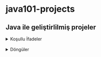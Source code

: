 # java101-projects

## Java ile geliştirlilmiş projeler

<details>
<summary>Koşullu İfadeler</summary>
  <br/>
  
#### * Not ortalaması hesaplayan program
Java ile derslerinin sınav puanlarını kullanıcıdan alan ve ortalamalarını hesaplayıp ekrana bastırılan program

#### * KDV tutarını hesaplayan program
Java ile kullanıcıdan alınan para değerinin KDV'li fiyatını ve KDV tutarını hesaplayıp ekrana bastıran program eğer girilen tutar 0 ve 1000 TL arasında ise KDV oranı %18 , tutar 1000 TL'den büyük ise KDV oranını %8 olarak KDV tutarı hesaplanır

#### * Üçgenin alanını hesaplayan program
Üç kenar uzunluğunu kullanıcıdan aldığınız üçgenin alanını hesaplayan program

#### * Daire diliminin alanı bulan program
Yarıçapı r, merkez açısının ölçüsü 𝛼 olan daire diliminin alanı bulan program

#### * Vücut Kitle İndeksi Hesaplama
Formüle göre kullanıcının "Vücut Kitle İndeks" değerini hesaplayıp ekrana yazdıran program. Formül Kilo (kg) / Boy(m) * Boy(m)

#### * Manav Kasa Programı
Java ile kullanıcıların manavdan almış oldukları ürünlerin kilogram değerlerine göre toplam tutarını ekrana yazdıran program

#### * Kullanıcı Girişi Programı
kullanıcı adi ve şifre kontrolu yapan program

#### * Sınıf gecme durumunu hesaplayan program
Eğer girilen ders notları 0 veya 100 arasında değil ise ortalamaya katılmayan program.

#### * Hava sıcaklığına göre etkinlik öneren program
Sıcaklık 5'dan küçük ise "Kayak" yapmayı önerirr, 
Sıcaklık 5 ve 15 arasında ise "Sinema" etkinliğini önerir, 
Sıcaklık 15 ve 25 arasında ise "Piknik" etkinliğini önerir, 
Sıcaklık 25'ten büyük ise "Yüzme" etkinliğini önerir

#### * Sıralama
Girilen 3 sayıyı "küçükten büyüğe" sıralayan program

#### * Burç bulma programı
Doğum günü ve ayınızı girdikten sonra burcunuzu çıktı veren program.

#### * Uçak bileti fiyatı hesaplayan program
Kullanıcıdan Mesafe (KM), yaşı ve yolculuk tipi (Tek Yön, Gidiş-Dönüş) bilgilerini alıp. Mesafe başına ücret 0,10 TL / km olarak alığ. İlk olarak uçuşun toplam fiyatını hesaplayıp ve sonrasında ki koşullara göre müşteriye indirimler uygulayan program

#### * Çin Zodyağı
Java ile kullanıcıdan doğum tarihini alıp Çin Zodyağı değerini hesaplayan program 
</details>

</br>


<details>
<summary>Döngüler</summary>
  <br/>
  
#### * Çift Sayı Bulma
While döngüsü ile girilen sayıya kadar olan çift sayıları ekrana yazdıran program
  
  
</details>
</br>

